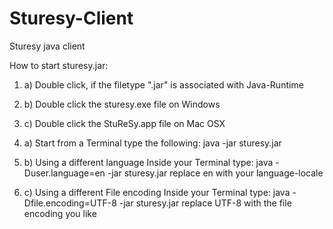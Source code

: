 Sturesy-Client
======

Sturesy java client







How to start sturesy.jar:

1. a) Double click, if the filetype ".jar" is associated with Java-Runtime

1. b) Double click the sturesy.exe file on Windows

1. c) Double click the StuReSy.app file on Mac OSX

2. a) Start from a Terminal
      type the following:
            java -jar sturesy.jar


2. b) Using a different language
      Inside your Terminal type:
            java -Duser.language=en -jar sturesy.jar
      replace en with your language-locale

2. c) Using a different File encoding
      Inside your Terminal type:
            java -Dfile.encoding=UTF-8 -jar sturesy.jar
      replace UTF-8 with the file encoding you like
